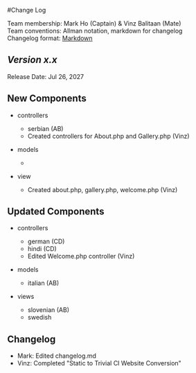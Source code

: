 #Change Log

Team membership:  Mark Ho (Captain) & Vinz Balitaan (Mate)  
Team conventions: Allman notation, markdown for changelog  
Changelog format: [Markdown](https://github.com/adam-p/markdown-here/wiki/Markdown-Cheatsheet) 

## *Version x.x*

Release Date: Jul 26, 2027

## New Components

-   controllers

    -   serbian (AB)
    -   Created controllers for About.php and Gallery.php (Vinz)

-   models

    -

-   view
    -   Created about.php, gallery.php, welcome.php (Vinz)
    
## Updated Components

-   controllers

    -   german (CD)
    -   hindi (CD)
    -   Edited Welcome.php controller (Vinz)

-   models

    -   italian (AB)

-   views

    -   slovenian (AB)
    -   swedish
    
## Changelog

- Mark: Edited changelog.md
- Vinz: Completed "Static to Trivial CI Website Conversion"


